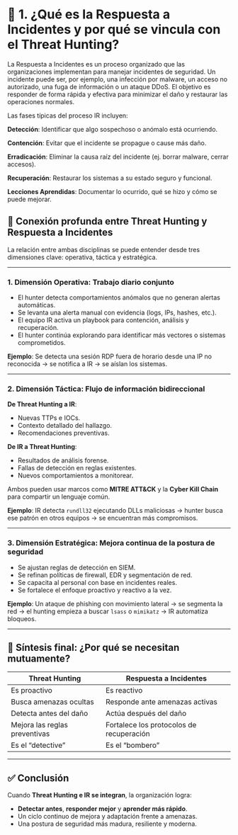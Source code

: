 # 🔐 1. ¿Qué es la Respuesta a Incidentes y por qué se vincula con el Threat Hunting?

La Respuesta a Incidentes es un proceso organizado que las organizaciones implementan para manejar incidentes de seguridad. Un incidente puede ser, por ejemplo, una infección por malware, un acceso no autorizado, una fuga de información o un ataque DDoS. El objetivo es responder de forma rápida y efectiva para minimizar el daño y restaurar las operaciones normales.

Las fases típicas del proceso IR incluyen:

**Detección**: Identificar que algo sospechoso o anómalo está ocurriendo.

**Contención**: Evitar que el incidente se propague o cause más daño.

**Erradicación**: Eliminar la causa raíz del incidente (ej. borrar malware, cerrar accesos).

**Recuperación**: Restaurar los sistemas a su estado seguro y funcional.

**Lecciones Aprendidas**: Documentar lo ocurrido, qué se hizo y cómo se puede mejorar.

## 🔁 Conexión profunda entre Threat Hunting y Respuesta a Incidentes

La relación entre ambas disciplinas se puede entender desde tres dimensiones clave: operativa, táctica y estratégica.

---

### 1. Dimensión Operativa: Trabajo diario conjunto
- El hunter detecta comportamientos anómalos que no generan alertas automáticas.
- Se levanta una alerta manual con evidencia (logs, IPs, hashes, etc.).
- El equipo IR activa un playbook para contención, análisis y recuperación.
- El hunter continúa explorando para identificar más vectores o sistemas comprometidos.

**Ejemplo**: Se detecta una sesión RDP fuera de horario desde una IP no reconocida → se notifica a IR → se aíslan los sistemas.

---

### 2. Dimensión Táctica: Flujo de información bidireccional

**De Threat Hunting a IR**:
- Nuevas TTPs e IOCs.
- Contexto detallado del hallazgo.
- Recomendaciones preventivas.

**De IR a Threat Hunting**:
- Resultados de análisis forense.
- Fallas de detección en reglas existentes.
- Nuevos comportamientos a monitorear.

Ambos pueden usar marcos como **MITRE ATT&CK** y la **Cyber Kill Chain** para compartir un lenguaje común.

**Ejemplo**: IR detecta `rundll32` ejecutando DLLs maliciosas → hunter busca ese patrón en otros equipos → se encuentran más compromisos.

---

### 3. Dimensión Estratégica: Mejora continua de la postura de seguridad

- Se ajustan reglas de detección en SIEM.
- Se refinan políticas de firewall, EDR y segmentación de red.
- Se capacita al personal con base en incidentes reales.
- Se fortalece el enfoque proactivo y reactivo a la vez.

**Ejemplo**: Un ataque de phishing con movimiento lateral → se segmenta la red → el hunting empieza a buscar `lsass` o `mimikatz` → IR automatiza bloqueos.

---

## 🤝 Síntesis final: ¿Por qué se necesitan mutuamente?

| Threat Hunting | Respuesta a Incidentes |
|----------------|-------------------------|
| Es proactivo | Es reactivo |
| Busca amenazas ocultas | Responde ante amenazas activas |
| Detecta antes del daño | Actúa después del daño |
| Mejora las reglas preventivas | Fortalece los protocolos de recuperación |
| Es el “detective” | Es el “bombero” |

---

## ✅ Conclusión

Cuando **Threat Hunting e IR se integran**, la organización logra:

- **Detectar antes**, **responder mejor** y **aprender más rápido**.
- Un ciclo continuo de mejora y adaptación frente a amenazas.
- Una postura de seguridad más madura, resiliente y moderna.
